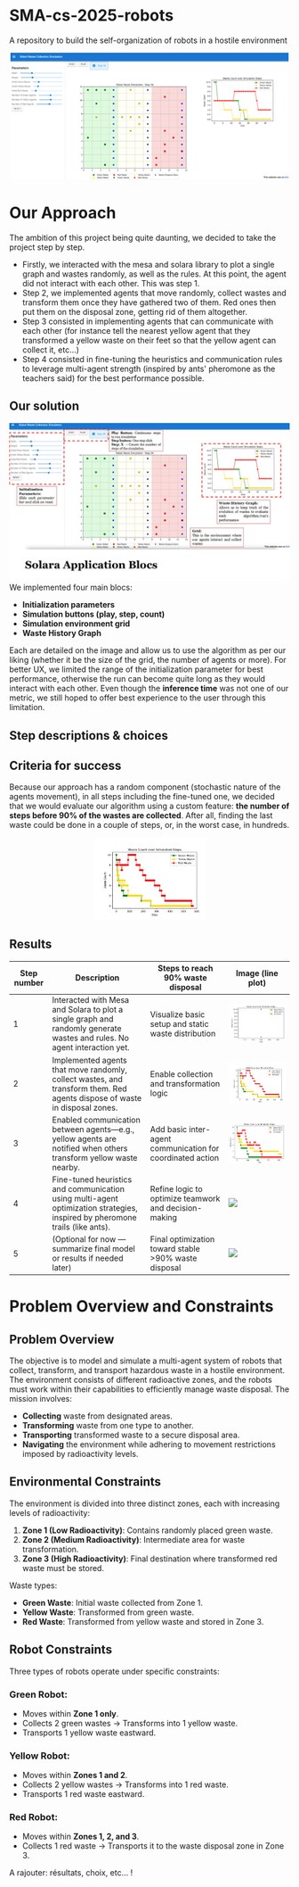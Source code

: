 # SMA-cs-2025-robots
A repository to build the self-organization of robots in a hostile environment

<div align="center">
  <img src="assets/solara_app.png" alt="Stochastic nature of the algorithms" width="500"/>
</div>

# Our Approach

The ambition of this project being quite daunting, we decided to take the project step by step.
- Firstly, we interacted with the mesa and solara library to plot a single graph and wastes randomly, as well as the rules. At this point, the agent did not interact with each other. This was step 1.
- Step 2, we implemented agents that move randomly, collect wastes and transform them once they have gathered two of them. Red ones then put them on the disposal zone, getting rid of them altogether. 
- Step 3 consisted in implementing agents that can communicate with each other (for instance tell the nearest yellow agent that they transformed a yellow waste on their feet so that the yellow agent can collect it, etc...)
- Step 4 consisted in fine-tuning the heuristics and communication rules to leverage multi-agent strength (inspired by ants' pheromone as the teachers said) for the best performance possible.

## Our solution

![Solara Front-end Application](assets/Legend.jpg)
We implemented four main blocs:
<strong>
- Initialization parameters
- Simulation buttons (play, step, count)
- Simulation environment grid
- Waste History Graph
</strong>

Each are detailed on the image and allow us to use the algorithm as per our liking (whether it be the size of the grid, the number of agents or more). 
For better UX, we limited the range of the initialization parameter for best performance, otherwise the run can become quite long as they would interact with each other. Even though the **inference time** was not one of our metric, we still hoped to offer best experience to the user through this limitation.

## Step descriptions & choices



## Criteria for success
Because our approach has a random component (stochastic nature of the agents movement), in all steps including the fine-tuned one, we decided that we would evaluate our algorithm using a custom feature: **the number of steps before 90% of the wastes are collected**. After all, finding the last waste could be done in a couple of steps, or, in the worst case, in hundreds.

<div align="center">
  <img src="assets/last_waste.jpg" alt="Stochastic nature of the algorithms" width="200"/>
</div>

## Results
| Step number | Description                                                                                                                                                   | Steps to reach 90% waste disposal                                                              | Image (line plot)              |
|-------------|---------------------------------------------------------------------------------------------------------------------------------------------------------------|------------------------------------------------------------------------------------------------|-------------------------------|
| 1           | Interacted with Mesa and Solara to plot a single graph and randomly generate wastes and rules. No agent interaction yet.                                     | Visualize basic setup and static waste distribution                                           | ![](assets/no_step.png)    |
| 2           | Implemented agents that move randomly, collect wastes, and transform them. Red agents dispose of waste in disposal zones.                                     | Enable collection and transformation logic                                                    | ![](assets/step2_plot.jpg)    |
| 3           | Enabled communication between agents—e.g., yellow agents are notified when others transform yellow waste nearby.                                              | Add basic inter-agent communication for coordinated action                                    | ![](assets/results_400_v2.png)    |
| 4           | Fine-tuned heuristics and communication using multi-agent optimization strategies, inspired by pheromone trails (like ants).                                 | Refine logic to optimize teamwork and decision-making                                         | ![](assets/step4_plot.jpg)    |
| 5           | (Optional for now — summarize final model or results if needed later)                                                                                         | Final optimization toward stable >90% waste disposal                                          | ![](assets/step5_plot.jpg)    |



# Problem Overview and Constraints

## Problem Overview
The objective is to model and simulate a multi-agent system of robots that collect, transform, and transport hazardous waste in a hostile environment. The environment consists of different radioactive zones, and the robots must work within their capabilities to efficiently manage waste disposal. The mission involves:
- **Collecting** waste from designated areas.
- **Transforming** waste from one type to another.
- **Transporting** transformed waste to a secure disposal area.
- **Navigating** the environment while adhering to movement restrictions imposed by radioactivity levels.

## Environmental Constraints
The environment is divided into three distinct zones, each with increasing levels of radioactivity:
1. **Zone 1 (Low Radioactivity)**: Contains randomly placed green waste.
2. **Zone 2 (Medium Radioactivity)**: Intermediate area for waste transformation.
3. **Zone 3 (High Radioactivity)**: Final destination where transformed red waste must be stored.

Waste types:
- **Green Waste**: Initial waste collected from Zone 1.
- **Yellow Waste**: Transformed from green waste.
- **Red Waste**: Transformed from yellow waste and stored in Zone 3.

## Robot Constraints
Three types of robots operate under specific constraints:
### Green Robot:
- Moves within **Zone 1 only**.
- Collects 2 green wastes → Transforms into 1 yellow waste.
- Transports 1 yellow waste eastward.

### Yellow Robot:
- Moves within **Zones 1 and 2**.
- Collects 2 yellow wastes → Transforms into 1 red waste.
- Transports 1 red waste eastward.

### Red Robot:
- Moves within **Zones 1, 2, and 3**.
- Collects 1 red waste → Transports it to the waste disposal zone in Zone 3.



A rajouter: résultats, choix, etc... !